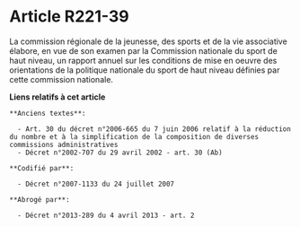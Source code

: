 # Article R221-39

La commission régionale de la jeunesse, des sports et de la vie associative élabore, en vue de son examen par la Commission
nationale du sport de haut niveau, un rapport annuel sur les conditions de mise en oeuvre des orientations de la politique
nationale du sport de haut niveau définies par cette commission nationale.

**Liens relatifs à cet article**

	**Anciens textes**:

	  - Art. 30 du décret n°2006-665 du 7 juin 2006 relatif à la réduction du nombre et à la simplification de la composition de diverses commissions administratives
	  - Décret n°2002-707 du 29 avril 2002 - art. 30 (Ab)

	**Codifié par**:

	  - Décret n°2007-1133 du 24 juillet 2007

	**Abrogé par**:

	  - Décret n°2013-289 du 4 avril 2013 - art. 2
